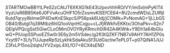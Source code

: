 $START$MOwBBYtLPeS2zCAtJT6XKXG1kE43U/pxvhhhRO/VY/imSxlmPyKlT4VyzUuR6B85Ke6J0FVvAcuOHF1O5rZxsmvKlSEfCE64+8U2cmdWDsLZUlRjI6utd7qryy8kIme0P4DwKnESkpcS/P56psk6Udj/jCOMlk+PvNomAG+1jLLbG5OB40/ButgI7q39Mtbz6hIQ1ooVqnHCxgu+cLJfjRWkfvEKKtx/3OhaPkv+62n7QEIpVPQcgSst5GlwCLoOMmOVOYRyKRmcIt0iR42A4KWtk+Y9Dh1a64bGIuwG+PiUop5SPuoEZ5w0r3E6y2m5VSdec/g2fl3tQZKF7NB7x9AHY7AH1ZP0sYxyt97+3LfyTUJupeRpSzLykhkSdaAkuSf3UdGsctiwTePL0T+p07QiNA1JUJZ3fxLP15no2dqhUYV2xipL4XLfO7+6CX4s$END$